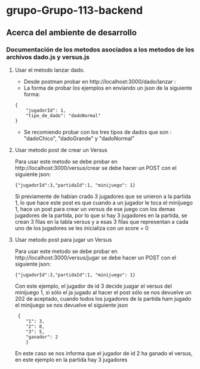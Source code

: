 # grupo-Grupo-113-backend



## Acerca del ambiente de desarrollo


### Documentación de los metodos asociados a los metodos de los archivos dado.js y versus.js

1. Usar el metodo lanzar dado.
	* Desde postman probar en http://localhost:3000/dado/lanzar :
	- La forma de probar los ejemplos en enviando un json de la siguiente forma:
	```
	{
        "jugadorId": 1,
        "tipo_de_dado": "dadoNormal"
    }
	```
    * Se recomiendo probar con los tres tipos de dados que son :   "dadoChico",
  "dadoGrande" y "dadoNormal"
2. Usar metodo post de crear un Versus

	Para usar este metodo se debe probar en http://localhost:3000/versus/crear se debe hacer un POST con el siguiente json:
	```
	{"jugadorId":3,"partidaId":1, "minijuego": 1}
	```
    Si previamente de habían crado 3 jugadores que se unieron a la partida 1, lo que hace este post es que cuando a un jugador le toca el minijuego 1, hace un post para crear un versus de ese juego con los demas jugadores de la partida, por lo que si hay 3 jugadores en la partida, se crean 3 filas en la tabla versus y a esas 3 filas que representan a cada uno de los jugadores se les inicializa con un score = 0
3. Usar metodo post para jugar un Versus
    
    Para usar este metodo se debe probar en http://localhost:3000/versus/jugar se debe hacer un POST con el siguiente json:
	```
	{"jugadorId":3,"partidaId":1, "minijuego": 1}
	```
    Con este ejemplo, el jugador de id 3 decide juagar el versus del minijuego 1, si sólo el ja jugado al hacer el post sólo se nos devuelve un 202
    de aceptado, cuando todos los jugadores de la partida ham jugado el minijuego se nos devuelve el siguiente json
    ```
	 {
        "1": 3,
        "2": 8,
        "3": 5,
        "ganador": 2
        }
	```
    En este caso se nos informa que el jugador de id 2 ha ganado el versus, en este ejemplo en la partida hay 3 jugadores